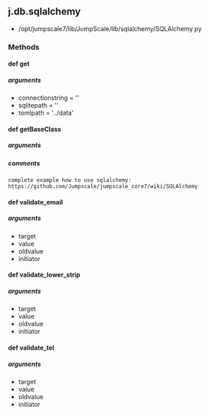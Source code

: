 ## j.db.sqlalchemy

- /opt/jumpscale7/lib/JumpScale/lib/sqlalchemy/SQLAlchemy.py

### Methods

#### def get 

##### arguments

- connectionstring = ''
- sqlitepath = ''
- tomlpath = '../data'

#### def getBaseClass 

##### arguments

##### comments

```
complete example how to use sqlalchemy:
https://github.com/Jumpscale/jumpscale_core7/wiki/SQLAlchemy

```

#### def validate_email 

##### arguments

- target
- value
- oldvalue
- initiator

#### def validate_lower_strip 

##### arguments

- target
- value
- oldvalue
- initiator

#### def validate_tel 

##### arguments

- target
- value
- oldvalue
- initiator

